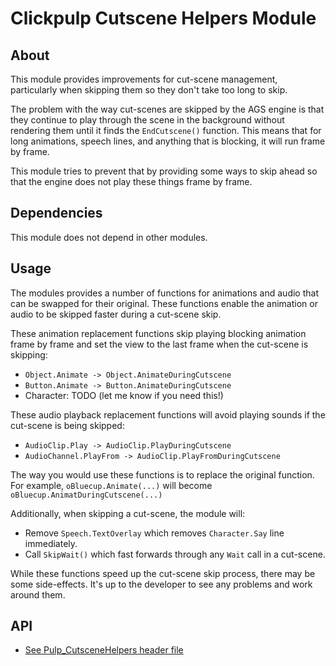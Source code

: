 # Clickpulp Cutscene Helpers Module

## About

This module provides improvements for cut-scene management, particularly when skipping them so they don't take too long to skip.

The problem with the way cut-scenes are skipped by the AGS engine is that they continue to play through the scene in the background without rendering them until it finds the `EndCutscene()` function. This means that for long animations, speech lines, and anything that is blocking, it will run frame by frame.

This module tries to prevent that by providing some ways to skip ahead so that the engine does not play these things frame by frame.

## Dependencies

This module does not depend in other modules.

## Usage

The modules provides a number of functions for animations and audio that can be swapped for their original. These functions enable the animation or audio to be skipped faster during a cut-scene skip.

These animation replacement functions skip playing blocking animation frame by frame and set the view to the last frame when the cut-scene is skipping:

* `Object.Animate -> Object.AnimateDuringCutscene`
* `Button.Animate -> Button.AnimateDuringCutscene`
* Character: TODO (let me know if you need this!)

These audio playback replacement functions will avoid playing sounds if the cut-scene is being skipped:

* `AudioClip.Play -> AudioClip.PlayDuringCutscene`
* `AudioChannel.PlayFrom -> AudioClip.PlayFromDuringCutscene`

The way you would use these functions is to replace the original function. For example, `oBluecup.Animate(...)` will become `oBluecup.AnimatDuringCutscene(...)`

Additionally, when skipping a cut-scene, the module will:

* Remove `Speech.TextOverlay` which removes `Character.Say` line immediately.
* Call `SkipWait()` which fast forwards through any `Wait` call in a cut-scene.

While these functions speed up the cut-scene skip process, there may be some side-effects. It's up to the developer to see any problems and work around them.

## API

* [See Pulp_CutsceneHelpers header file](../game/Pulp_CutsceneHelpers.ash)
